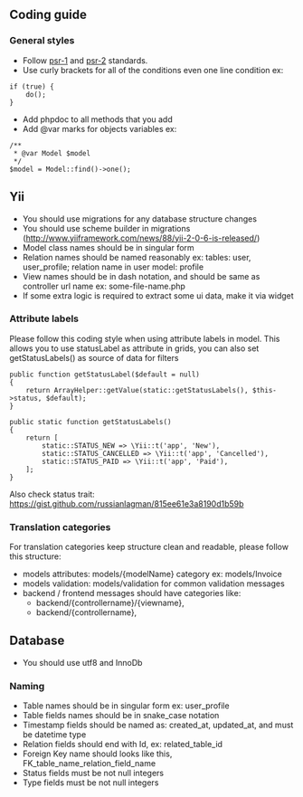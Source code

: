 ## Coding guide
### General styles
* Follow [psr-1](http://www.php-fig.org/psr/psr-1/) and [psr-2](http://www.php-fig.org/psr/psr-2/) standards.
* Use curly brackets for all of the conditions even one line condition ex:

```
if (true) {
    do();
}
```
* Add phpdoc to all methods that you add
* Add @var marks for objects variables ex:
```
/**
 * @var Model $model
 */
$model = Model::find()->one();
```
## Yii
* You should use migrations for any database structure changes
* You should use scheme builder in migrations (http://www.yiiframework.com/news/88/yii-2-0-6-is-released/)
* Model class names should be in singular form
* Relation names should be named reasonably ex:
tables: user, user_profile; relation name in user model: profile
* View names should be in dash notation, and should be same as controller url name ex: some-file-name.php
* If some extra logic is required to extract some ui data, make it via widget

### Attribute labels
Please follow this coding style when using attribute labels in model. This allows you to use statusLabel as attribute in grids, you can also set getStatusLabels() as source of data for filters

    public function getStatusLabel($default = null)
    {
        return ArrayHelper::getValue(static::getStatusLabels(), $this->status, $default);
    }

    public static function getStatusLabels()
    {
        return [
            static::STATUS_NEW => \Yii::t('app', 'New'),
            static::STATUS_CANCELLED => \Yii::t('app', 'Cancelled'),
            static::STATUS_PAID => \Yii::t('app', 'Paid'),
        ];
    }
    
Also check status trait: https://gist.github.com/russianlagman/815ee61e3a8190d1b59b

### Translation categories
For translation categories keep structure clean and readable, please follow this structure:
* models attributes: models/{modelName} category ex: models/Invoice
* models validation: models/validation for common validation messages
* backend / frontend messages should have categories like:
  * backend/{controllername}/{viewname},
  * backend/{controllername},

## Database
* You should use utf8 and InnoDb

### Naming
* Table names should be in singular form ex: user_profile
* Table fields names should be in snake_case notation
* Timestamp fields should be named as: created_at, updated_at, and must be datetime type
* Relation fields should end with Id, ex: related_table_id
* Foreign Key name should looks like this, FK_table_name_relation_field_name
* Status fields must be not null integers
* Type fields must be not null integers 